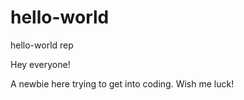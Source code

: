 # hello-world
hello-world rep

Hey everyone!

A newbie here trying to get into coding.
Wish me luck!
